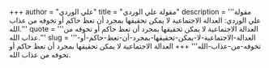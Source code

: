 +++
author = "علي الوردي"
title = "مقولة علي الوردي"
description = '''مقولة علي الوردي: العدالة الاجتماعية لا يمكن تحقيقها بمجرد أن تعظ حاكم أو تخوفه من عذاب الله.'''
quote = '''العدالة الاجتماعية لا يمكن تحقيقها بمجرد أن تعظ حاكم أو تخوفه من عذاب الله.'''
slug = '''العدالة-الاجتماعية-لا-يمكن-تحقيقها-بمجرد-أن-تعظ-حاكم-أو-تخوفه-من-عذاب-الله'''
+++
العدالة الاجتماعية لا يمكن تحقيقها بمجرد أن تعظ حاكم أو تخوفه من عذاب الله.
